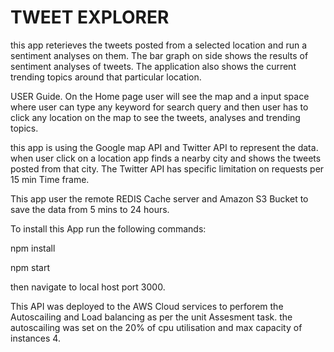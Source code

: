 # TWEET EXPLORER 
this app reterieves the tweets posted from a selected location and run a sentiment analyses on them.
The bar graph on side shows the results of sentiment analyses of tweets.
The application also shows the current trending topics around that particular location.

USER Guide.
On the Home page user will see the map and a input space where user can type any keyword for search query and then user has to click any location on the map to see the tweets, analyses and trending topics.

this app is using the Google map API and Twitter API to represent the data. when user click on a location app finds a nearby city and shows the tweets posted from that city.
The Twitter API has specific limitation on requests per 15 min Time frame.

This app user the remote REDIS Cache server and Amazon S3 Bucket to save the data from 5 mins to 24 hours.

To install this App run the following commands:

npm install

npm start

then navigate to local host port 3000.

This API was deployed to the AWS Cloud services to perforem the Autoscailing and Load balancing as per the unit Assesment task. the autoscailing was set on the 20% of cpu utilisation and max capacity of instances 4.